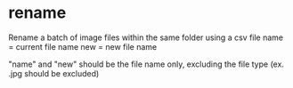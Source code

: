 # rename
Rename a batch of image files within the same folder using a csv file
name = current file name
new = new file name

"name" and "new" should be the file name only, excluding the file type (ex. .jpg should be excluded)
